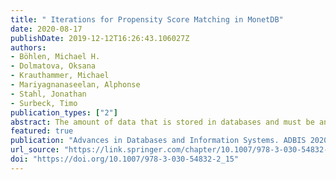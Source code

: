 ```yaml
---
title: " Iterations for Propensity Score Matching in MonetDB"
date: 2020-08-17
publishDate: 2019-12-12T16:26:43.106027Z
authors: 
- Böhlen, Michael H.
- Dolmatova, Oksana
- Krauthammer, Michael
- Mariyagnanaseelan, Alphonse
- Stahl, Jonathan
- Surbeck, Timo
publication_types: ["2"]
abstract: The amount of data that is stored in databases and must be analyzed is growing fast. Many analytical tasks are based on iterative methods that approximate optimal solutions. Propensity score matching is a technique that is used to reduce bias during cohort building. The main step is the propensity score computation, which is usually implemented via iterative methods such as gradient descent. Our goal is to support efficient and scalable propensity score computation over relations in a column-oriented database. To achieve this goal, we introduce shape-preserving iterations that update values in existing tuples until a fix point is reached. Shape-preserving iterations enable gradient descent over relations and, thus, propensity score matching. We also show how to create appropriate input relations for shape-preserving iterations with randomly initialized relations. The empirical evaluation compares in-database iterations with the native implementation in MonetDB where iterations are flattened.
featured: true
publication: "Advances in Databases and Information Systems. ADBIS 2020. Lecture Notes in Computer Science"
url_source: "https://link.springer.com/chapter/10.1007/978-3-030-54832-2_15"
doi: "https://doi.org/10.1007/978-3-030-54832-2_15"
---
```



